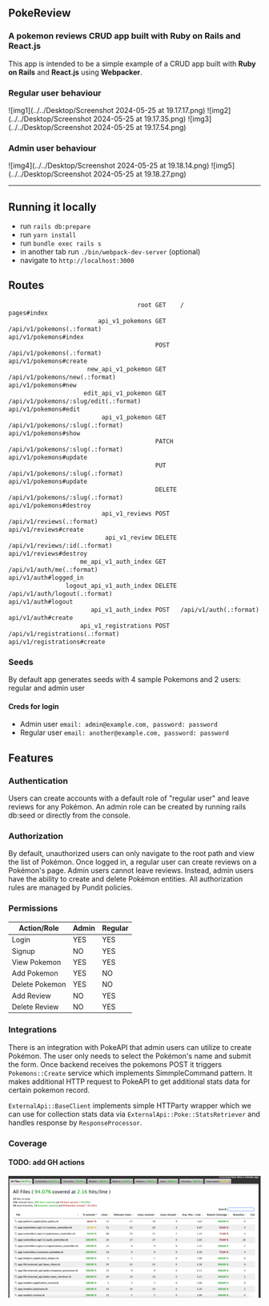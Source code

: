## PokeReview
### A pokemon reviews CRUD app built with Ruby on Rails and React.js

This app is intended to be a simple example of a CRUD app built with **Ruby on Rails** and **React.js** using **Webpacker**.

### Regular user behaviour
![img1](../../Desktop/Screenshot 2024-05-25 at 19.17.17.png)
![img2](../../Desktop/Screenshot 2024-05-25 at 19.17.35.png)
![img3](../../Desktop/Screenshot 2024-05-25 at 19.17.54.png)

### Admin user behaviour
![img4](../../Desktop/Screenshot 2024-05-25 at 19.18.14.png)
![img5](../../Desktop/Screenshot 2024-05-25 at 19.18.27.png)

---
## Running it locally
- run `rails db:prepare`
- run `yarn install`
- run `bundle exec rails s`
- in another tab run `./bin/webpack-dev-server` (optional)
- navigate to `http://localhost:3000`

## Routes
```shell
                                    root GET    /                                                                                                 pages#index
                         api_v1_pokemons GET    /api/v1/pokemons(.:format)                                                                        api/v1/pokemons#index
                                         POST   /api/v1/pokemons(.:format)                                                                        api/v1/pokemons#create
                      new_api_v1_pokemon GET    /api/v1/pokemons/new(.:format)                                                                    api/v1/pokemons#new
                     edit_api_v1_pokemon GET    /api/v1/pokemons/:slug/edit(.:format)                                                             api/v1/pokemons#edit
                          api_v1_pokemon GET    /api/v1/pokemons/:slug(.:format)                                                                  api/v1/pokemons#show
                                         PATCH  /api/v1/pokemons/:slug(.:format)                                                                  api/v1/pokemons#update
                                         PUT    /api/v1/pokemons/:slug(.:format)                                                                  api/v1/pokemons#update
                                         DELETE /api/v1/pokemons/:slug(.:format)                                                                  api/v1/pokemons#destroy
                          api_v1_reviews POST   /api/v1/reviews(.:format)                                                                         api/v1/reviews#create
                           api_v1_review DELETE /api/v1/reviews/:id(.:format)                                                                     api/v1/reviews#destroy
                    me_api_v1_auth_index GET    /api/v1/auth/me(.:format)                                                                         api/v1/auth#logged_in
                logout_api_v1_auth_index DELETE /api/v1/auth/logout(.:format)                                                                     api/v1/auth#logout
                       api_v1_auth_index POST   /api/v1/auth(.:format)                                                                            api/v1/auth#create
                    api_v1_registrations POST   /api/v1/registrations(.:format)                                                                   api/v1/registrations#create
```

### Seeds
By default app generates seeds with 4 sample Pokemons and 2 users: regular and admin user

#### Creds for login
- Admin user `email: admin@example.com, password: password`
- Regular user `email: another@example.com, password: password`

## Features

### Authentication
Users can create accounts with a default role of "regular user" and leave reviews for any Pokémon. An admin role can be created by running rails db:seed or directly from the console.

### Authorization
By default, unauthorized users can only navigate to the root path and view the list of Pokémon. Once logged in, a regular user can create reviews on a Pokémon's page. Admin users cannot leave reviews.
Instead, admin users have the ability to create and delete Pokémon entities. All authorization rules are managed by Pundit policies.

### Permissions

| Action/Role    |   Admin  | Regular  |
|----------------|----------|----------|
| Login          | YES      | YES      |
| Signup         | NO       | YES      |
| View Pokemon   | YES      | YES      |
| Add Pokemon    | YES      | NO       |
| Delete Pokemon | YES      | NO       |
| Add Review     | NO       | YES      |
| Delete Review  | NO       | YES      |

### Integrations
There is an integration with PokeAPI that admin users can utilize to create Pokémon. The user only needs to select the Pokémon's name and submit the form.
Once backend receives the pokemons POST it triggers `Pokemons::Create` service which implements SimmpleCommand pattern. It makes additional HTTP request to PokeAPI to get additional stats data for certain pokemon record.

`ExternalApi::BaseClient` implements simple HTTParty wrapper which we can use for collection stats data via `ExternalApi::Poke::StatsRetriever` and handles response by `ResponseProcessor`.

### Coverage
#### TODO: add GH actions
![img_2.png](img_2.png)